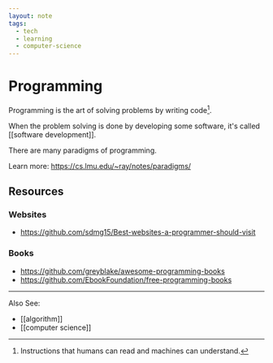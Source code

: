 ```yaml
---
layout: note
tags:
  - tech
  - learning
  - computer-science
---
```


# Programming

Programming is the art of solving problems by writing code[^1].

When the problem solving is done by developing some software, it's called
[[software development]].

There are many paradigms of programming.

Learn more: https://cs.lmu.edu/~ray/notes/paradigms/

## Resources

### Websites

- https://github.com/sdmg15/Best-websites-a-programmer-should-visit

### Books

- https://github.com/greyblake/awesome-programming-books
- https://github.com/EbookFoundation/free-programming-books

---

Also See:

- [[algorithm]]
- [[computer science]]

[^1]: Instructions that humans can read and machines can understand.
